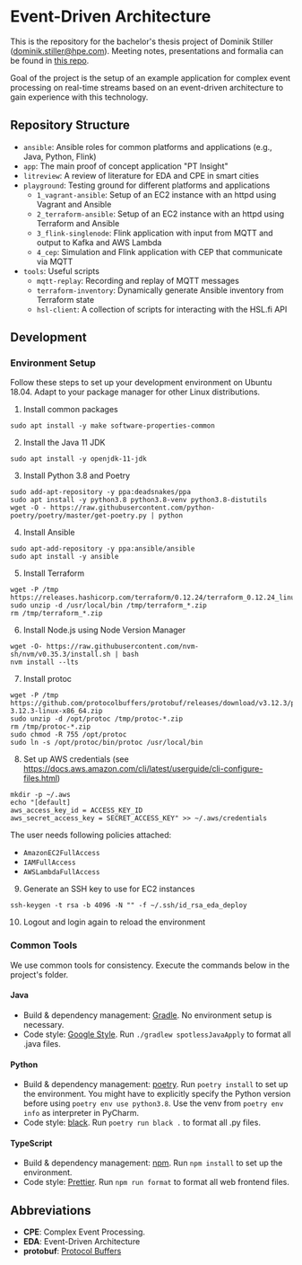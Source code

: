 # Event-Driven Architecture

This is the repository for the bachelor's thesis project of Dominik Stiller (dominik.stiller@hpe.com). Meeting notes, presentations and formalia can be found in [this repo](https://github.dxc.com/bgloss/dhbw-eda).

Goal of the project is the setup of an example application for complex event processing on real-time streams based on an event-driven architecture to gain experience with this technology.


## Repository Structure
* `ansible`: Ansible roles for common platforms and applications (e.g., Java, Python, Flink)
* `app`: The main proof of concept application "PT Insight"
* `litreview`: A review of literature for EDA and CPE in smart cities
* `playground`: Testing ground for different platforms and applications
    * `1_vagrant-ansible`: Setup of an EC2 instance with an httpd using Vagrant and Ansible
    * `2_terraform-ansible`: Setup of an EC2 instance with an httpd using Terraform and Ansible
    * `3_flink-singlenode`: Flink application with input from MQTT and output to Kafka and AWS Lambda
    * `4_cep`: Simulation and Flink application with CEP that communicate via MQTT
* `tools`: Useful scripts
    * `mqtt-replay`: Recording and replay of MQTT messages
    * `terraform-inventory`: Dynamically generate Ansible inventory from Terraform state
    * `hsl-client`: A collection of scripts for interacting with the HSL.fi API


## Development

### Environment Setup

Follow these steps to set up your development environment on Ubuntu 18.04. Adapt to your package manager for other Linux distributions.

1. Install common packages
```
sudo apt install -y make software-properties-common
```

2. Install the Java 11 JDK
```
sudo apt install -y openjdk-11-jdk
```

3. Install Python 3.8 and Poetry
```
sudo add-apt-repository -y ppa:deadsnakes/ppa
sudo apt install -y python3.8 python3.8-venv python3.8-distutils
wget -O - https://raw.githubusercontent.com/python-poetry/poetry/master/get-poetry.py | python
```

4. Install Ansible
```
sudo apt-add-repository -y ppa:ansible/ansible
sudo apt install -y ansible
```

5. Install Terraform
```
wget -P /tmp https://releases.hashicorp.com/terraform/0.12.24/terraform_0.12.24_linux_amd64.zip
sudo unzip -d /usr/local/bin /tmp/terraform_*.zip
rm /tmp/terraform_*.zip
```

6. Install Node.js using Node Version Manager
```
wget -O- https://raw.githubusercontent.com/nvm-sh/nvm/v0.35.3/install.sh | bash
nvm install --lts
```

7. Install protoc
```
wget -P /tmp https://github.com/protocolbuffers/protobuf/releases/download/v3.12.3/protoc-3.12.3-linux-x86_64.zip
sudo unzip -d /opt/protoc /tmp/protoc-*.zip
rm /tmp/protoc-*.zip
sudo chmod -R 755 /opt/protoc
sudo ln -s /opt/protoc/bin/protoc /usr/local/bin
```

8. Set up AWS credentials (see https://docs.aws.amazon.com/cli/latest/userguide/cli-configure-files.html)
```
mkdir -p ~/.aws
echo "[default]
aws_access_key_id = ACCESS_KEY_ID
aws_secret_access_key = SECRET_ACCESS_KEY" >> ~/.aws/credentials
```

The user needs following policies attached:
* `AmazonEC2FullAccess`
* `IAMFullAccess`
* `AWSLambdaFullAccess`

9. Generate an SSH key to use for EC2 instances
```
ssh-keygen -t rsa -b 4096 -N "" -f ~/.ssh/id_rsa_eda_deploy
```

10. Logout and login again to reload the environment

### Common Tools
We use common tools for consistency. Execute the commands below in the project's folder.

#### Java
* Build & dependency management: [Gradle](https://gradle.org/). No environment setup is necessary.
* Code style: [Google Style](https://google.github.io/styleguide/javaguide.html). Run `./gradlew spotlessJavaApply` to format all .java files.

#### Python
* Build & dependency management: [poetry](https://python-poetry.org/). Run `poetry install` to set up the environment. You might have to explicitly specify the Python version before using `poetry env use python3.8`. Use the venv from `poetry env info` as interpreter in PyCharm.
* Code style: [black](https://black.readthedocs.io/en/stable/). Run `poetry run black .` to format all .py files.

#### TypeScript
* Build & dependency management: [npm](https://www.npmjs.com/). Run `npm install` to set up the environment.
* Code style: [Prettier](https://prettier.io/). Run `npm run format` to format all web frontend files.


## Abbreviations
* **CPE**: Complex Event Processing.
* **EDA**: Event-Driven Architecture
* **protobuf**: [Protocol Buffers](https://developers.google.com/protocol-buffers)

